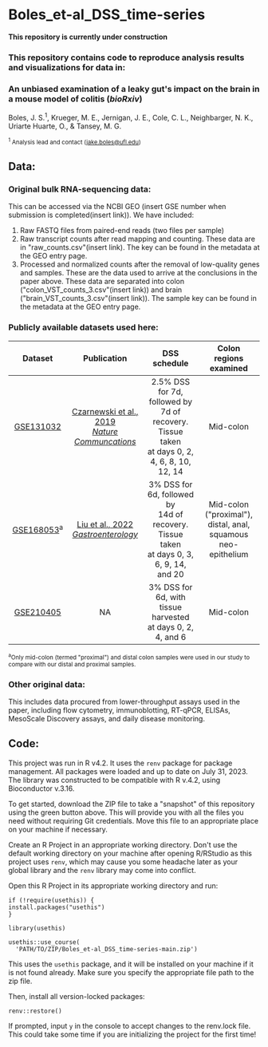 # Boles_et-al_DSS_time-series

**This repository is currently under construction**

### This repository contains code to reproduce analysis results and visualizations for data in:
### **An unbiased examination of a leaky gut's impact on the brain in a mouse model of colitis (*bioRxiv*)**
Boles, J. S.<sup>1</sup>, Krueger, M. E., Jernigan, J. E., Cole, C. L., Neighbarger, N. K., Uriarte Huarte, O., & Tansey, M. G.

<sup><sup>1</sup> Analysis lead and contact (jake.boles@ufl.edu)</sup>

## Data:
### Original bulk RNA-sequencing data:
This can be accessed via the NCBI GEO (insert GSE number when submission is completed(insert link)). We have included:
1. Raw FASTQ files from paired-end reads (two files per sample) 
2. Raw transcript counts after read mapping and counting. These data are in "raw_counts.csv"(insert link). The key can be found in the metadata at the GEO entry page. 
3. Processed and normalized counts after the removal of low-quality genes and samples. These are the data used to arrive at the conclusions in the paper above. These data are separated into colon ("colon_VST_counts_3.csv"(insert link)) and brain ("brain_VST_counts_3.csv"(insert link)). The sample key can be found in the metadata at the GEO entry page. 

### Publicly available datasets used here:
| Dataset | Publication | DSS schedule | Colon regions examined |
| :-----: | :---------: | :----------: | :--------------------: |
| [GSE131032](https://www.ncbi.nlm.nih.gov/geo/query/acc.cgi?acc=GSE131032) | [Czarnewski et al., 2019 <br> *Nature Communcations*](https://www.ncbi.nlm.nih.gov/pmc/articles/PMC6598981/) | 2.5% DSS for 7d, followed by <br> 7d of recovery. Tissue taken <br> at days 0, 2, 4, 6, 8, 10, 12, 14 | Mid-colon |
| [GSE168053](https://www.ncbi.nlm.nih.gov/geo/query/acc.cgi?acc=GSE168053)<sup>a</sup> | [Liu et al., 2022 <br> *Gastroenterology*](https://www.ncbi.nlm.nih.gov/pmc/articles/PMC9402284/) | 3% DSS for 6d, followed by <br> 14d of recovery. Tissue taken <br> at days 0, 3, 6, 9, 14, and 20 | Mid-colon ("proximal"), <br> distal, anal, <br> squamous neo-epithelium |
| [GSE210405](https://www.ncbi.nlm.nih.gov/geo/query/acc.cgi?acc=GSE210405) | NA | 3% DSS for 6d, with tissue <br> harvested at days 0, 2, 4, and 6 | Mid-colon | 

<sup><sup>a</sup>Only mid-colon (termed "proximal") and distal colon samples were used in our study to compare with our distal and proximal samples.

### Other original data:
This includes data procured from lower-throughput assays used in the paper, including flow cytometry, immunoblotting, RT-qPCR, ELISAs, MesoScale Discovery assays, and daily disease monitoring.

## Code: 
This project was run in R v4.2. It uses the `renv` package for package management.
All packages were loaded and up to date on July 31, 2023. The library was constructed to be compatible with R v.4.2, using Bioconductor v.3.16. 

To get started, download the ZIP file to take a "snapshot" of this repository using the green button above. This will provide you with all the files you need without requiring Git credentials. Move this file to an appropriate place on your machine if necessary. 

Create an R Project in an appropriate working directory. Don't use the default working directory on your machine after opening R/RStudio as this project uses `renv`, which may cause you some headache later as your global library and the `renv` library may come into conflict. 

Open this R Project in its appropriate working directory and run:
```
if (!require(usethis)) {
install.packages("usethis")
}

library(usethis)

usethis::use_course(
  'PATH/TO/ZIP/Boles_et-al_DSS_time-series-main.zip')
```
This uses the `usethis` package, and it will be installed on your machine if it is not found already. Make sure you specify the appropriate file path to the zip file. 

Then, install all version-locked packages:
```
renv::restore()
```
If prompted, input `y` in the console to accept changes to the renv.lock file. This could take some time if you are initializing the project for the first time!

